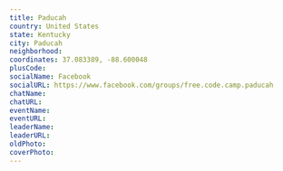 ```yaml
---
title: Paducah
country: United States
state: Kentucky
city: Paducah
neighborhood: 
coordinates: 37.083389, -88.600048
plusCode:
socialName: Facebook
socialURL: https://www.facebook.com/groups/free.code.camp.paducah
chatName:
chatURL:
eventName:
eventURL:
leaderName:
leaderURL:
oldPhoto: 
coverPhoto:
---
```

